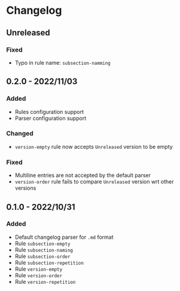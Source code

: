# Changelog

## Unreleased

### Fixed
* Typo in rule name: `subsection-namming`

## 0.2.0 - 2022/11/03

### Added
- Rules configuration support
- Parser configuration support

### Changed
- `version-empty` rule now accepts `Unreleased` version to be empty

### Fixed
- Multiline entries are not accepted by the default parser
- `version-order` rule fails to compare `Unreleased` version wrt other versions

## 0.1.0 - 2022/10/31

### Added
- Default changelog parser for `.md` format
- Rule `subsection-empty`
- Rule `subsection-naming`
- Rule `subsection-order`
- Rule `subsection-repetition`
- Rule `version-empty`
- Rule `version-order`
- Rule `version-repetition`
